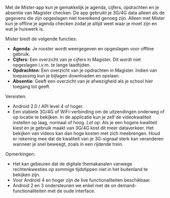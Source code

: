 Met de Mister-app kun je gemakkelijk je agenda, cijfers, opdrachten en je absentie van Magister checken. De app gebruikt je 3G/4G data alleen als de gegevens die zijn opgeslagen niet toereikend genoeg zijn. Alleen met Mister kun je offline je agenda checken zodat je altijd weet waar je moet zijn en wat je huiswerk is.

Mister biedt de volgende functies:
* **Agenda**: Je rooster wordt weergegeven en opgeslagen voor offline gebruik.
* **Cijfers**: Een overzicht van je cijfers in Magister. Dit wordt niet opgeslagen i.v.m. te lange laadtijden.
* **Opdrachten**: Een overzicht van je opdrachten in Magister. Indien van toepassing kun je bijlagen downloaden en opslaan.
* **Absentie**: Geeft een overzicht van je afwezigheid als je school hier toegang tot geeft.

Vereisten:
* Android 2.0 / API level 4 of hoger.
* Een stabiele 3G/4G of WiFi-verbinding om de uitzendingen onderweg of op locatie te bekijken. In de applicatie kun je zelf de videokwaliteit instellen op laag, normaal of hoog. *Let op*: Als je een hogere kwaliteit kiest en je gebruik maakt van 3G/4G kost dit meer dataverkeer. Het bekijken van videos kan dan hoge kosten met zich meebrengen. Houd er rekening mee dat de kwaliteit van je 3G-signaal sterk kan veranderen wanneer je snel beweegt, zoals in een rijdende trein.

Opmerkingen:
* Het kan gebeuren dat de digitale themakanalen vanwege rechtenkwesties op sommige tijdstippen niet in het buitenland te bekijken zijn.
* Voor Android 4 en hoger zijn de live functionaliteiten beschikbaar.
* Android 2 en 3 ondersteunen we enkel met de on demand-functionaliteiten met de oude interface.

